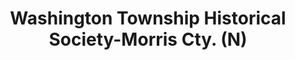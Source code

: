 ---
layout: repo
title: "Washington Township Historical Society-Morris Cty. (N)"
id: 12485
permalink: repos/12485/
---